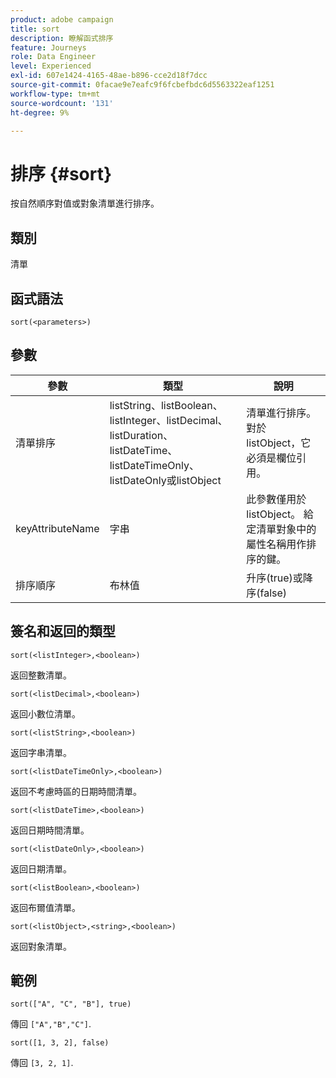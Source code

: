 ```yaml
---
product: adobe campaign
title: sort
description: 瞭解函式排序
feature: Journeys
role: Data Engineer
level: Experienced
exl-id: 607e1424-4165-48ae-b896-cce2d18f7dcc
source-git-commit: 0facae9e7eafc9f6fcbefbdc6d5563322eaf1251
workflow-type: tm+mt
source-wordcount: '131'
ht-degree: 9%

---
```


# 排序 {#sort}

按自然順序對值或對象清單進行排序。

## 類別

清單

## 函式語法

`sort(<parameters>)`

## 參數

| 參數 | 類型 | 說明 |
|-----------|------------------|------------------|
| 清單排序 | listString、listBoolean、listInteger、listDecimal、listDuration、listDateTime、listDateTimeOnly、listDateOnly或listObject | 清單進行排序。 對於listObject，它必須是欄位引用。 |
| keyAttributeName | 字串 | 此參數僅用於listObject。 給定清單對象中的屬性名稱用作排序的鍵。 |
| 排序順序 | 布林值 | 升序(true)或降序(false) |

## 簽名和返回的類型

`sort(<listInteger>,<boolean>)`

返回整數清單。

`sort(<listDecimal>,<boolean>)`

返回小數位清單。

`sort(<listString>,<boolean>)`

返回字串清單。

`sort(<listDateTimeOnly>,<boolean>)`

返回不考慮時區的日期時間清單。

`sort(<listDateTime>,<boolean>)`

返回日期時間清單。

`sort(<listDateOnly>,<boolean>)`

返回日期清單。

`sort(<listBoolean>,<boolean>)`

返回布爾值清單。

`sort(<listObject>,<string>,<boolean>)`

返回對象清單。

## 範例

`sort(["A", "C", "B"], true)`

傳回 `["A","B","C"]`.

`sort([1, 3, 2], false)`

傳回 `[3, 2, 1]`.

